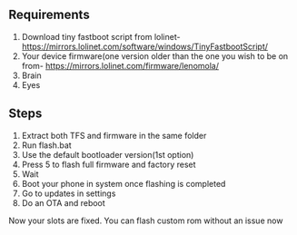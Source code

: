 ## Requirements 
1. Download tiny fastboot script from lolinet- https://mirrors.lolinet.com/software/windows/TinyFastbootScript/
2. Your device firmware(one version older than the one you wish to be on from- https://mirrors.lolinet.com/firmware/lenomola/
3. Brain
4. Eyes

## Steps
1. Extract both TFS and firmware in the same folder
2. Run flash.bat
3. Use the default bootloader version(1st option)
4. Press 5 to flash full firmware and factory reset
5. Wait
6. Boot your phone in system once flashing is completed
7. Go to updates in settings
8. Do an OTA and reboot

Now your slots are fixed. You can flash custom rom without an issue now

